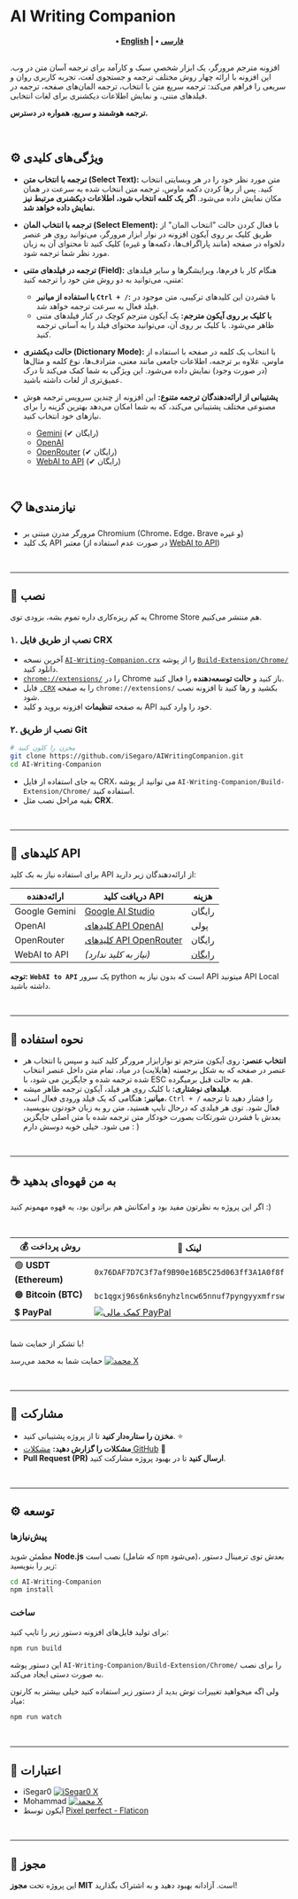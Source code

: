 # AI Writing Companion

<div align="center">
    <strong>
        • <a href="./README.md">English</a> | 
        • <a href="./README.FA.md">فارسی</a>
    </strong>
</div>

<br>

افزونه مترجم مرورگر، یک ابزار شخصیِ سبک و کارآمد برای ترجمه آسان متن در وب. این افزونه با ارائه چهار روش مختلف ترجمه و جستجوی لغت، تجربه کاربری روان و سریعی را فراهم می‌کند: ترجمه سریع متن با انتخاب، ترجمه المان‌های صفحه، ترجمه در فیلدهای متنی، و نمایش اطلاعات دیکشنری برای لغات انتخابی.

**ترجمه هوشمند و سریع، همواره در دسترس.**

<br>

## ⚙️ ویژگی‌های کلیدی

- **ترجمه با انتخاب متن (Select Text):** متن مورد نظر خود را در هر وبسایتی انتخاب کنید. پس از رها کردن دکمه ماوس، ترجمه متن انتخاب شده به سرعت در همان مکان نمایش داده می‌شود. **اگر یک کلمه انتخاب شود، اطلاعات دیکشنری مرتبط نیز نمایش داده خواهد شد.**
- **ترجمه با انتخاب المان (Select Element):** با فعال کردن حالت "انتخاب المان" از طریق کلیک بر روی آیکون افزونه در نوار ابزار مرورگر، می‌توانید روی هر عنصر دلخواه در صفحه (مانند پاراگراف‌ها، دکمه‌ها و غیره) کلیک کنید تا محتوای آن به زبان مورد نظر شما ترجمه شود.
- **ترجمه در فیلدهای متنی (Field):** هنگام کار با فرم‌ها، ویرایشگرها و سایر فیلدهای متنی، می‌توانید به دو روش متن خود را ترجمه کنید:
  - **با استفاده از میانبر `Ctrl + /`:** با فشردن این کلیدهای ترکیبی، متن موجود در فیلد فعال به سرعت ترجمه خواهد شد.
  - **با کلیک بر روی آیکون مترجم:** یک آیکون مترجم کوچک در کنار فیلدهای متنی ظاهر می‌شود. با کلیک بر روی آن، می‌توانید محتوای فیلد را به آسانی ترجمه کنید.
- **حالت دیکشنری (Dictionary Mode):** با انتخاب یک کلمه در صفحه با استفاده از ماوس، علاوه بر ترجمه، اطلاعات جامعی مانند معنی، مترادف‌ها، نوع کلمه و مثال‌ها (در صورت وجود) نمایش داده می‌شود. این ویژگی به شما کمک می‌کند تا درک عمیق‌تری از لغات داشته باشید.
- **پشتیبانی از ارائه‌دهندگان ترجمه متنوع:** این افزونه از چندین سرویس ترجمه هوش مصنوعی مختلف پشتیبانی می‌کند، که به شما امکان می‌دهد بهترین گزینه را برای نیازهای خود انتخاب کنید.

  - [Gemini][gemini-url] (✔ رایگان)
  - [OpenAI][openai-url]
  - [OpenRouter][openrouter-url] (✔ رایگان)
  - [WebAI to API][webai-to-api-url] (✔ رایگان)

<br>

## 📋 نیازمندی‌ها

- مرورگر مدرن مبتنی بر Chromium (Chrome، Edge، Brave و غیره)
- یک کلید API معتبر (در صورت عدم استفاده از [WebAI to API][webai-to-api-url])

<br>

---

## 🔧 نصب

یه کم ریزه‌کاری داره تموم بشه، بزودی توی Chrome Store هم منتشر می‌کنیم.

### ۱. نصب از طریق فایل CRX

- آخرین نسخه [`AI-Writing-Companion.crx`][crx-download-url] را از پوشه [`Build-Extension/Chrome/`][chrome-build-folder-url] دانلود کنید.
- [`chrome://extensions/`][chrome-extensions-url] را در Chrome باز کنید و **حالت توسعه‌دهنده** را فعال کنید.
- فایل [`.CRX`][crx-download-url] را به صفحه `chrome://extensions/` بکشید و رها کنید تا افزونه نصب شود.
- به صفحه **تنظیمات** افزونه بروید و کلید API خود را وارد کنید.

### ۲. نصب از طریق Git

```bash
# مخزن را کلون کنید
git clone https://github.com/iSegaro/AIWritingCompanion.git
cd AI-Writing-Companion
```

- به جای استفاده از فایل CRX، می توانید از پوشه `AI-Writing-Companion/Build-Extension/Chrome/` استفاده کنید.
- بقیه مراحل نصب مثل **CRX**.

<br>

---

## 🔑 کلیدهای API

برای استفاده نیاز به بک کلید API از ارائه‌دهندگان زیر دارید:

| ارائه‌دهنده   | دریافت کلید API                                  | هزینه                      |
| ------------- | ------------------------------------------------ | -------------------------- |
| Google Gemini | [Google AI Studio][gemini-api-key-url]           | رایگان                     |
| OpenAI        | [کلیدهای API OpenAI][openai-api-key-url]         | پولی                       |
| OpenRouter    | [کلیدهای API OpenRouter][openrouter-api-key-url] | رایگان                     |
| WebAI to API  | _(نیاز به کلید ندارد)_                           | [رایگان][webai-to-api-url] |

**توجه:** **`WebAI to API`** یک سرور python است که بدون نیاز به API میتونید API Local داشته باشید.

<br>

---

## 🎯 نحوه استفاده

- **انتخاب عنصر:** روی آیکون مترجم تو نوارابزار مرورگر کلید کنید و سپس با انتخاب هر عنصر در صفحه که به شکل برجسته (هایلایت) در میاد، تمام متن داخل عنصر انتخاب شده ترجمه شده و جایگزین می شود،
  با ESC هم به حالت قبل برمیگرده.
- **فیلدهای نوشتاری:** با کلیک روی هر فیلد، آیکون ترجمه ظاهر میشه.
- **میانبر:** هنگامی که یک فیلد ورودی فعال است، `Ctrl + /` را فشار دهید تا ترجمه فعال شود.
  توی هر فیلدی که درحال تایپ هستید، متن رو به زبان خودتون بنویسید، بعدش با فشردن شورتکات بصورت خودکار متن ترجمه شده با متن اصلی جایگزین می شود. خیلی خوبه دوسش دارم : )

<br>

---

## ☕ به من قهوه‌ای بدهید

اگر این پروژه به نظرتون مفید بود و امکانش هم براتون بود، یه قهوه مهمونم کنید :)

<br>

| 💰 روش پرداخت          | 🔗 لینک                                                                                                                                                            |
| ---------------------- | ------------------------------------------------------------------------------------------------------------------------------------------------------------------ |
| 🟢 **USDT (Ethereum)** | `0x76DAF7D7C3f7af9B90e16B5C25d063ff3A1A0f8f`                                                                                                                       |
| 🟠 **Bitcoin (BTC)**   | `bc1qgxj96s6nks6nyhzlncw65nnuf7pyngyyxmfrsw`                                                                                                                       |
| 💲 **PayPal**          | [![کمک مالی PayPal](https://img.shields.io/badge/Donate-Paypal-00457C?logo=paypal&labelColor=gold)](https://www.paypal.com/donate/?hosted_button_id=DUZBXEKUJGKLE) |

<br>
با تشکر از حمایت شما!

حمایت شما به محمد می‌رسد [![محمد X](<https://img.shields.io/badge/X%20(Twitter)-M_Khani65-green?style=flat&logo=x>)][mohammad-x-url]

<br>

---

## 🤝 مشارکت

- **مخزن را ستاره‌دار کنید** تا از پروژه پشتیبانی کنید. ⭐
- **مشکلات را گزارش دهید:** [مشکلات GitHub][github-issues-url] 🐞
- **Pull Request (PR) ارسال کنید** تا در بهبود پروژه مشارکت کنید.

<br>

---

## ⚙️ توسعه

### پیش‌نیازها

مطمئن شوید **Node.js** نصب است (که شامل `npm` می‌شود)، بعدش توی ترمینال دستور زیر را بنویسید:

```bash
cd AI-Writing-Companion
npm install
```

### ساخت

برای تولید فایل‌های افزونه دستور زیر را تایپ کنید:

```bash
npm run build
```

این دستور پوشه `AI-Writing-Companion/Build-Extension/Chrome/` را برای نصب به صورت دستی ایجاد می‌کند.

ولی اگه میخواهید تغییرات توش بدید از دستور زیر استفاده کنید خیلی بیشتر به کارتون میاد:

```bash
npm run watch
```

<br>

---

## 🎨 اعتبارات

- iSegar0 [![iSegar0 X](<https://img.shields.io/badge/X%20(Twitter)-iSegar0-blue?style=flat&logo=x>)](https://x.com/iSegar0/)
- Mohammad [![محمد X](<https://img.shields.io/badge/X%20(Twitter)-M_Khani65-blue?style=flat&logo=x>)](https://x.com/M_Khani65/)
- آیکون توسط [Pixel perfect - Flaticon][flaticon-url]

<br>

---

## 📜 مجوز

این پروژه تحت **مجوز MIT** است. آزادانه بهبود دهید و به اشتراک بگذارید!

[gemini-url]: https://gemini.com/
[openai-url]: https://chat.openai.com/
[openrouter-url]: https://openrouter.ai/
[webai-to-api-url]: https://github.com/Amm1rr/WebAI-to-API/
[crx-download-url]: https://github.com/iSegaro/AIWritingCompanion/raw/refs/heads/main/Build-Extension/Chrome/AI-Writing-Companion.crx
[chrome-build-folder-url]: https://github.com/iSegaro/AIWritingCompanion/raw/refs/heads/main/Build-Extension/Chrome/
[chrome-extensions-url]: chrome://extensions/
[gemini-api-key-url]: https://aistudio.google.com/apikey/
[openai-api-key-url]: https://platform.openai.com/api-keys/
[openrouter-api-key-url]: https://openrouter.ai/settings/keys/
[mohammad-x-url]: https://x.com/m_khani65/
[github-issues-url]: https://github.com/iSegaro/AIWritingCompanion/issues
[isegaro-x-url]: https://x.com/iSegar0/
[m-khani65-x-url]: https://x.com/M_Khani65/
[flaticon-url]: https://www.flaticon.com/free-icons/translate
